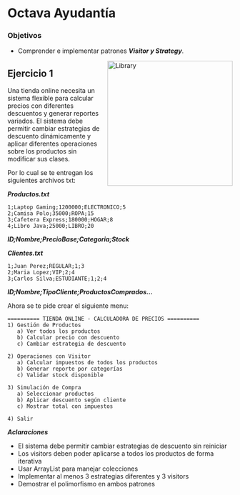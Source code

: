 # Octava Ayudantía

### Objetivos

* Comprender e implementar patrones ***Visitor y Strategy***.

<img align="right" width=280px alt="Library" src="https://media.tenor.com/V0OhYaTPcv8AAAAi/reading-books.gif" />

## Ejercicio 1

Una tienda online necesita un sistema flexible para calcular precios con diferentes descuentos y generar reportes variados. El sistema debe permitir cambiar estrategias de descuento dinámicamente y aplicar diferentes operaciones sobre los productos sin modificar sus clases.

Por lo cual se te entregan los siguientes archivos txt:

***Productos.txt***

```
1;Laptop Gaming;1200000;ELECTRONICO;5
2;Camisa Polo;35000;ROPA;15
3;Cafetera Express;180000;HOGAR;8
4;Libro Java;25000;LIBRO;20
```
***ID;Nombre;PrecioBase;Categoria;Stock***

***Clientes.txt***

```
1;Juan Perez;REGULAR;1;3
2;Maria Lopez;VIP;2;4
3;Carlos Silva;ESTUDIANTE;1;2;4
```
***ID;Nombre;TipoCliente;ProductosComprados...***

Ahora se te pide crear el siguiente menu:

````
========== TIENDA ONLINE - CALCULADORA DE PRECIOS ==========
1) Gestión de Productos
   a) Ver todos los productos
   b) Calcular precio con descuento
   c) Cambiar estrategia de descuento
   
2) Operaciones con Visitor
   a) Calcular impuestos de todos los productos
   b) Generar reporte por categorías
   c) Validar stock disponible
   
3) Simulación de Compra
   a) Seleccionar productos
   b) Aplicar descuento según cliente
   c) Mostrar total con impuestos
   
4) Salir
````

***Aclaraciones***

- El sistema debe permitir cambiar estrategias de descuento sin reiniciar
- Los visitors deben poder aplicarse a todos los productos de forma iterativa
- Usar ArrayList para manejar colecciones
- Implementar al menos 3 estrategias diferentes y 3 visitors
- Demostrar el polimorfismo en ambos patrones